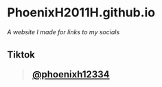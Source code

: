 # PhoenixH2011H.github.io
###### A website I made for links to my socials

## Tiktok <blockquote class="tiktok-embed" cite="https://www.tiktok.com/@phoenixh12334" data-unique-id="phoenixh12334" data-embed-type="creator" style="max-width: 780px; min-width: 288px;" > <section> <a target="_blank" href="https://www.tiktok.com/@phoenixh12334?refer=creator_embed">@phoenixh12334</a> </section> </blockquote>

